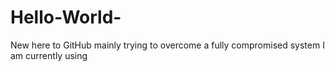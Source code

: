 # Hello-World-
New here to GitHub mainly trying to overcome a fully compromised system I am currently using
